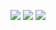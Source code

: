 ![](https://img.icons8.com/color/48/000000/typescript.png)
![](https://img.icons8.com/color/48/000000/react-native.png)
![](https://img.icons8.com/color/48/000000/graphql.png)
